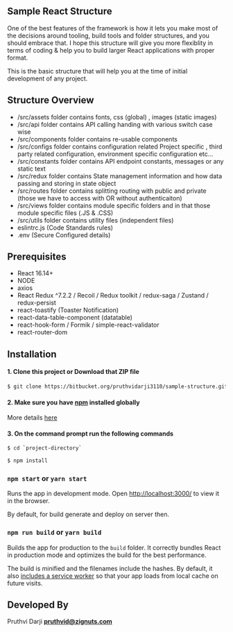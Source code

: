 ## Sample React Structure 

One of the best features of the framework is how it lets you make most of the decisions around tooling, build tools and folder structures, and you should embrace that. I hope this structure will give you more flexiblity in terms of coding & help you to build larger React applications with proper format.

This is the basic structure that will help you at the time of initial development of any project.

## Structure Overview
* /src/assets folder contains fonts, css (global) , images (static images)
* /src/api folder contains API calling handing with various switch case wise
* /src/components folder contains re-usable components
* /src/configs folder contains configuration related Project specific , third party related configuration, environment specific configuration etc...
* /src/constants folder contains API endpoint constants, messages or any static text
* /src/redux folder contains State management information and how data passing and storing in state object
* /src/routes folder contains splitting routing with public and private (those we have to access with OR without authenticaiton)
* /src/views folder contains module specific folders and in that those module specific files (.JS & .CSS)
* /src/utils folder contains utility files (independent files) 
* eslintrc.js (Code Standards rules)
* .env (Secure Configured details) 

## Prerequisites 
* React 16.14+
* NODE
* axios
* React Redux ^7.2.2 / Recoil / Redux toolkit / redux-saga / Zustand / redux-persist
* react-toastify (Toaster Notification)
* react-data-table-component (datatable)
* react-hook-form / Formik / simple-react-validator
* react-router-dom

## Installation
#### 1. Clone this project or Download that ZIP file

```sh
$ git clone https://bitbucket.org/pruthvidarji3110/sample-structure.git
```

#### 2. Make sure you have [npm](https://www.npmjs.org/) installed globally

More details [here](https://nodejs.org/en/download/)


#### 3. On the command prompt run the following commands

```sh
$ cd `project-directory`
```
```sh
$ npm install
```

### `npm start` or `yarn start`

Runs the app in development mode.
Open [http://localhost:3000/](http://localhost:3000/) to view it in the browser.


By default, for build generate and deploy on server then.

### `npm run build` or `yarn build`

Builds the app for production to the `build` folder.
It correctly bundles React in production mode and optimizes the build for the best performance.

The build is minified and the filenames include the hashes.
By default, it also [includes a service worker](https://github.com/facebookincubator/create-react-app/blob/master/packages/react-scripts/template/README.md#making-a-progressive-web-app) so that your app loads from local cache on future visits.

## Developed By
Pruthvi Darji **pruthvid@zignuts.com**